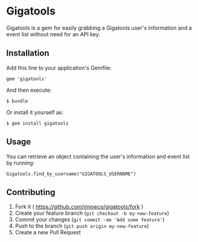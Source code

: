 # Gigatools

Gigatools is a gem for easily grabbing a Gigatools user's information and a event list without need for an API key.

## Installation

Add this line to your application's Gemfile:

    gem 'gigatools'

And then execute:

    $ bundle

Or install it yourself as:

    $ gem install gigatools

## Usage

You can retrieve an object containing the user's information and event list by running:

    Gigatools.find_by_username("GIGATOOLS_USERNAME")

## Contributing

1. Fork it ( https://github.com/imjoeco/gigatools/fork )
2. Create your feature branch (`git checkout -b my-new-feature`)
3. Commit your changes (`git commit -am 'Add some feature'`)
4. Push to the branch (`git push origin my-new-feature`)
5. Create a new Pull Request
